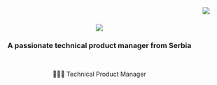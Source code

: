 <!-- Level 1: Simple bio -->

<img align="right" src="https://visitor-badge.laobi.icu/badge?page_id=salesp07.salesp07" />

<h1 align="center">
    <img src="https://readme-typing-svg.herokuapp.com/?font=Righteous&size=35&center=true&vCenter=true&width=500&height=70&duration=4000&lines=Hi+There!+👋;+I'm+Veniamin!;" />

  
</h1>

<h3 align="center">A passionate technical product manager from Serbia</h3>


<br/>


<div align="center">



👩🏻‍💻 Technical Product Manager
